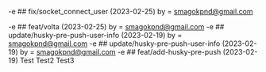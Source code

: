-e ## fix/socket_connect_user (2023-02-25) by = <smagokpnd@gmail.com>

-e ## feat/volta (2023-02-25) by = <smagokpnd@gmail.com> -e ## update/husky-pre-push-user-info (2023-02-19) by = <smagokpnd@gmail.com> -e ## update/husky-pre-push-user-info (2023-02-19) by = <smagokpnd@gmail.com> -e ## feat/add-husky-pre-push (2023-02-19) Test Test2 Test3
